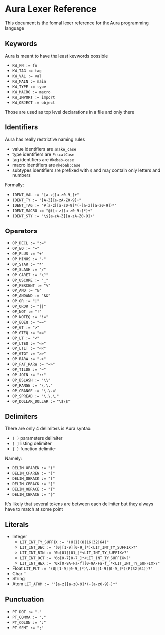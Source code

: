 # Aura Lexer Reference

This document is the formal lexer reference for the Aura programming language

## Keywords

Aura is meant to have the least keywords possible

- `KW_FN := fn`
- `KW_TAG := tag`
- `KW_VAL := val`
- `KW_MAIN := main`
- `KW_TYPE := type`
- `KW_MACRO := macro`
- `KW_IMPORT := import`
- `KW_OBJECT := object`

Those are used as top level declarations in a file and only there

## Identifiers

Aura has really restrictive naming rules

- value identifiers are `snake_case`
- type identifiers are `PascalCase`
- tag identifiers are `#kebab-case`
- macro identifiers are `@kebab:case`
- subtypes identifiers are prefixed with `$` and may contain only letters and numbers

Formally:

- `IDENT_VAL := "[a-z][a-z0-9_]+"`
- `IDENT_TY := "[A-Z][a-zA-Z0-9]+"`
- `IDENT_TAG := "#[a-z][a-z0-9]*(-[a-z][a-z0-9])*"`
- `IDENT_MACRO := "@([a-z][a-z0-9:]*)+"`
- `IDENT_STY := "\$[a-zA-Z][a-zA-Z0-9]+"`

## Operators

- `OP_DECL := ":="`
- `OP_EQ := "="`
- `OP_PLUS := "+"`
- `OP_MINUS := "-"`
- `OP_STAR := "*"`
- `OP_SLASH := "/"`
- `OP_CARET := "\^"`
- `OP_USCORE := "_"`
- `OP_PERCENT := "%"`
- `OP_AND := "&"`
- `OP_ANDAND := "&&"`
- `OP_OR := "|"`
- `OP_OROR := "||"`
- `OP_NOT := "!"`
- `OP_NOTEQ := "!="`
- `OP_EQEQ := "=="`
- `OP_GT := ">"`
- `OP_GTEQ := ">="`
- `OP_LT := "<"`
- `OP_LTEQ := "<="`
- `OP_LTLT := "<<"`
- `OP_GTGT := ">>"`
- `OP_RARW := "->"`
- `OP_FAT_RARW := "=>"`
- `OP_TILDE := "~"`
- `OP_JOIN := "::"`
- `OP_BSLASH := "\\"`
- `OP_RANGE := "\.\."`
- `OP_CRANGE := "\.\.="`
- `OP_SPREAD := "\.\.\."`
- `OP_DOLLAR_DOLLAR := "\$\$"`

## Delimiters

There are only 4 delimiters is Aura syntax:

- `( )` parameters delimiter
- `[ ]` listing delimiter
- `{ }` function delimiter

Namely:

- `DELIM_OPAREN := "("`
- `DELIM_CPAREN := ")"`
- `DELIM_OBRACK := "["`
- `DELIM_CBRACK := "]"`
- `DELIM_OBRACE := "{"`
- `DELIM_CBRACE := "}"`

It's likely that several tokens are between each delimiter but they always have to match at some point

## Literals

- Integer
    - `LIT_INT_TY_SUFFIX := "(U|I)(8|16|32|64)"`
    - `LIT_INT_DEC := "(0|[1-9][0-9_]*)<LIT_INT_TY_SUFFIX>?"`
    - `LIT_INT_BIN := "0b[01][01_]*<LIT_INT_TY_SUFFIX>?"`
    - `LIT_INT_OCT := "0o[0-7]0-7_]*<LIT_INT_TY_SUFFIX>?"`
    - `LIT_INT_HEX := "0x[0-9A-Fa-f][0-9A-Fa-f_]*<LIT_INT_TY_SUFFIX>?"`
- Float `LIT_FLT := "(0|[1-9][0-9_]*)\.(0|[1-9][0-9_]*)(F(32|64))?"`
- Char ``
- String
- Atom `LIT_ATOM := "'[a-z][a-z0-9]*(-[a-z0-9]+)*"`

## Punctuation

- `PT_DOT := "."`
- `PT_COMMA := ","`
- `PT_COLON := ":"`
- `PT_SEMI := ";"`
